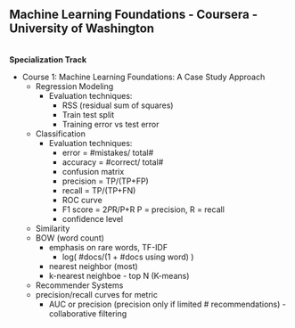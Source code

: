 ## Machine Learning Foundations - Coursera - University of Washington
<br><b> Specialization Track </b>

- Course 1: Machine Learning Foundations: A Case Study Approach
  - Regression Modeling
    - Evaluation techniques:
      - RSS (residual sum of squares)
      - Train test split
      - Training error vs test error
  - Classification
    - Evaluation techniques:
      - error = #mistakes/ total#
      - accuracy = #correct/ total#
      - confusion matrix
      - precision = TP/(TP+FP)
      - recall = TP/(TP+FN)
      - ROC curve
      - F1 score = 2*P*R/P+R   P = precision, R = recall
      - confidence level
   - Similarity
    - BOW (word count)
      - emphasis on rare words, TF-IDF
        - log( #docs/(1 + #docs using word) )
      - nearest neighbor (most)
      - k-nearest neighboe - top N (K-means)
   - Recommender Systems
    - precision/recall curves for metric
      - AUC or precision (precision only if limited # recommendations)
     -collaborative filtering
